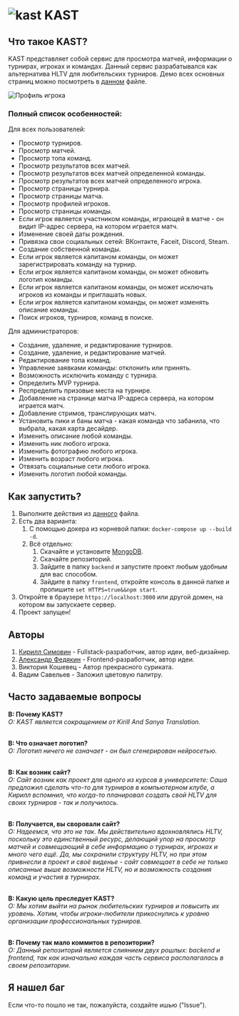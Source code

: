 # ![kast](https://github.com/Tamada4a/KAST/assets/99251317/17a7689a-43e7-45a0-8e47-5a74e86f936e) KAST

## Что такое KAST?
KAST представляет собой сервис для просмотра матчей, информации о турнирах, игроках и командах. Данный сервис разрабатывался как альтернатива HLTV для любительских турниров.
Демо всех основных страниц можно посмотреть в <a href="https://github.com/Tamada4a/KAST/blob/main/docs/ru/PagesDemo.md">данном</a> файле.

![Профиль игрока](https://github.com/Tamada4a/KAST/assets/99251317/4814eca6-673d-4df3-bc18-25c4f4a743d7)

### Полный список особенностей:
Для всех пользователей:<ul>
<li>Просмотр турниров.</li>
<li>Просмотр матчей.</li>
<li>Просмотр топа команд.</li>
<li>Просмотр результатов всех матчей.</li>
<li>Просмотр результатов всех матчей определенной команды.</li>
<li>Просмотр результатов всех матчей определенного игрока.</li>
<li>Просмотр страницы турнира.</li>
<li>Просмотр страницы матча.</li>
<li>Просмотр профилей игроков.</li>
<li>Просмотр страницы команды.</li>
<li>Если игрок является участником команды, играющей в матче - он видит IP-адрес сервера, на котором играется матч.</li>
<li>Изменение своей даты рождения.</li>
<li>Привязка свои социальных сетей: ВКонтакте, Faceit, Discord, Steam.</li>
<li>Создание собственной команды.</li>
<li>Если игрок является капитаном команды, он может зарегистрировать команду на турнир.</li>
<li>Если игрок является капитаном команды, он может обновить логотип команды.</li>
<li>Если игрок является капитаном команды, он может исключать игроков из команды и приглашать новых.</li>
<li>Если игрок является капитаном команды, он может изменять описание команды.</li>
<li>Поиск игроков, турниров, команд в поиске.</li>
</ul>

Для администраторов:<ul>
<li>Создание, удаление, и редактирование турниров.</li>
<li>Создание, удаление, и редактирование матчей.</li>
<li>Редактирование топа команд.</li>
<li>Управление заявками команды: отклонить или принять.</li>
<li>Возможность исключить команду с турнира.</li>
<li>Определить MVP турнира.</li>
<li>Респределить призовые места на турнире.</li>
<li>Добавление на странице матча IP-адреса сервера, на котором играется матч.</li>
<li>Добавление стримов, транслирующих матч.</li>
<li>Установить пики и баны матча - какая команда что забанила, что выбрала, какая карта десайдер.</li>
<li>Изменить описание любой команды.</li>
<li>Изменить ник любого игрока.</li>
<li>Изменить фотографию любого игрока.</li>
<li>Изменить возраст любого игрока.</li>
<li>Отвязать социальные сети любого игрока.</li>
<li>Изменить логотип любой команды.</li>
</ul>

## Как запустить?
1. Выполните действия из <a href="https://github.com/Tamada4a/KAST/blob/main/docs/ru/BeforeStart.md">данного</a> файла.
2. Есть два варианта:
   1. С помощью докера из корневой папки: `docker-compose up --build -d`.
   2. Всё отдельно:
      1. Скачайте и установите <a href="https://www.mongodb.com/">MongoDB</a>.
      2. Скачайте репозиторий.
      3. Зайдите в папку `backend` и запустите проект любым удобным для вас способом.
      4. Зайдите в папку `frontend`, откройте консоль в данной папке и пропишите `set HTTPS=true&&npm start`.
3. Откройте в браузере `https://localhost:3000` или другой домен, на котором вы запускаете сервер.
4. Проект запущен!

## Авторы
1. <a href="https://github.com/Tamada4a">Кирилл Симовин</a> - Fullstack-разработчик, автор идеи, веб-дизайнер.
2. <a href="https://github.com/ugly4">Александр Федякин</a> - Frontend-разработчик, автор идеи.
3. Виктория Кошевец - Автор прекрасного суриката.
4. Вадим Савельев - Заложил цветовую палитру.

## Часто задаваемые вопросы
<b>В: Почему KAST?</b>  
<i>О: KAST является сокращением от Kirill And Sanya Translation.</i><br></br>

<b>В: Что означает логотип?</b>  
<i>О: Логотип ничего не означает - он был сгенерирован нейросетью.</i><br></br>

<b>В: Как возник сайт?</b>  
<i>О: Сайт возник как проект для одного из курсов в университете: Саша предложил сделать что-то для турниров в компьютерном клубе, а Кирилл вспомнил, что когда-то планировал создать свой HLTV для своих турниров - так и получилось.</i><br></br>

<b>В: Получается, вы своровали сайт?</b>  
<i>О: Надеемся, что это не так. Мы действительно вдохновлялись HLTV, поскольку это единственный ресурс, делающий упор на просмотр матчей и совмещающий в себе информацию о турнирах, игроках и много чего ещё. Да, мы сохранили структуру HLTV, но при этом привнесли в проект и своё виденье - сайт совмещает в себе не только описанные выше возможности HLTV, но и возможность создания команд и участия в турнирах.</i><br></br>

<b>В: Какую цель преследует KAST?</b>  
<i>О: Мы хотим выйти на рынок любительских турниров и повысить их уровень. Хотим, чтобы игроки-любители прикоснулись к уровню организации профессиональных турниров.</i><br></br>

<b>В: Почему так мало коммитов в репозитории?</b>  
<i>О: Данный репозиторий является слиянием двух рошлых: backend и frontend, так как изначально каждая часть сервиса располагалась в своем репозитории.</i>

## Я нашел баг
Если что-то пошло не так, пожалуйста, создайте ишью ("Issue").
